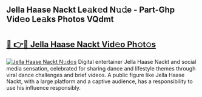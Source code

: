 ## Jella Haase Nackt Le𝚊k𝚎d N𝚞𝚍e - Part-Ghp Vid𝚎o Le𝚊ks Photos VQdmt

# <h2><a href="http://fb25v8.evod.top/?m=Jella+Haase+Nackt">🔗 👉🔴 Jella Haase Nackt Vid𝚎o Ph𝚘t𝚘s</a></h2>

[![Jella Haase Nackt N𝚞d𝚎s](https://i.imgur.com/8V9OHl7.gif)](http://fb25v8.evod.top/?m=Jella+Haase+Nackt)
Digital entertainer Jella Haase Nackt and social media sensation, celebrated for sharing dance and lifestyle themes through viral dance challenges and brief videos. A public figure like Jella Haase Nackt, with a large platform and a captive audience, has a responsibility to use his influence responsibly. 
